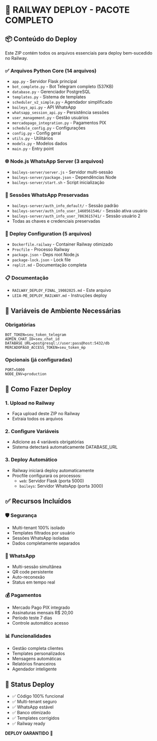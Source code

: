 # 🚀 RAILWAY DEPLOY - PACOTE COMPLETO

## 📦 Conteúdo do Deploy
Este ZIP contém todos os arquivos essenciais para deploy bem-sucedido no Railway.

### ✅ Arquivos Python Core (14 arquivos)
- `app.py` - Servidor Flask principal
- `bot_complete.py` - Bot Telegram completo (537KB)
- `database.py` - Gerenciador PostgreSQL
- `templates.py` - Sistema de templates
- `scheduler_v2_simple.py` - Agendador simplificado
- `baileys_api.py` - API WhatsApp
- `whatsapp_session_api.py` - Persistência sessões
- `user_management.py` - Gestão usuários
- `mercadopago_integration.py` - Pagamentos PIX
- `schedule_config.py` - Configurações
- `config.py` - Config geral
- `utils.py` - Utilitários
- `models.py` - Modelos dados
- `main.py` - Entry point

### 🌐 Node.js WhatsApp Server (3 arquivos)
- `baileys-server/server.js` - Servidor multi-sessão
- `baileys-server/package.json` - Dependências Node
- `baileys-server/start.sh` - Script inicialização

### 🔐 Sessões WhatsApp Preservadas
- `baileys-server/auth_info_default/` - Sessão padrão
- `baileys-server/auth_info_user_1460561546/` - Sessão ativa usuário
- `baileys-server/auth_info_user_7863615741/` - Sessão usuário 2
- Todas as chaves e credenciais preservadas

### 🚢 Deploy Configuration (5 arquivos)
- `Dockerfile.railway` - Container Railway otimizado
- `Procfile` - Processo Railway
- `package.json` - Deps root Node.js
- `package-lock.json` - Lock file
- `replit.md` - Documentação completa

### 📋 Documentação
- `RAILWAY_DEPLOY_FINAL_19082025.md` - Este arquivo
- `LEIA-ME_DEPLOY_RAILWAY.md` - Instruções deploy

## 🔧 Variáveis de Ambiente Necessárias

### Obrigatórias
```
BOT_TOKEN=seu_token_telegram
ADMIN_CHAT_ID=seu_chat_id
DATABASE_URL=postgresql://user:pass@host:5432/db
MERCADOPAGO_ACCESS_TOKEN=seu_token_mp
```

### Opcionais (já configuradas)
```
PORT=5000
NODE_ENV=production
```

## 🚀 Como Fazer Deploy

### 1. Upload no Railway
- Faça upload deste ZIP no Railway
- Extraia todos os arquivos

### 2. Configure Variáveis
- Adicione as 4 variáveis obrigatórias
- Sistema detectará automaticamente DATABASE_URL

### 3. Deploy Automático
- Railway iniciará deploy automaticamente
- Procfile configurará os processos:
  - `web`: Servidor Flask (porta 5000)
  - `baileys`: Servidor WhatsApp (porta 3000)

## ✅ Recursos Incluídos

### 🛡️ Segurança
- Multi-tenant 100% isolado
- Templates filtrados por usuário
- Sessões WhatsApp isoladas
- Dados completamente separados

### 📱 WhatsApp
- Multi-sessão simultânea
- QR code persistente
- Auto-reconexão
- Status em tempo real

### 💰 Pagamentos
- Mercado Pago PIX integrado
- Assinaturas mensais R$ 20,00
- Período teste 7 dias
- Controle automático acesso

### 📊 Funcionalidades
- Gestão completa clientes
- Templates personalizados
- Mensagens automáticas
- Relatórios financeiros
- Agendador inteligente

## 🎯 Status Deploy
- ✅ Código 100% funcional
- ✅ Multi-tenant seguro
- ✅ WhatsApp estável
- ✅ Banco otimizado
- ✅ Templates corrigidos
- ✅ Railway ready

**DEPLOY GARANTIDO** 🚀